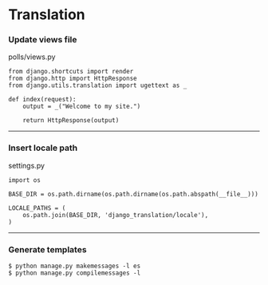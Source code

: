 # Translation


### Update views file

polls/views.py
```
from django.shortcuts import render
from django.http import HttpResponse
from django.utils.translation import ugettext as _

def index(request):
    output = _("Welcome to my site.")

    return HttpResponse(output)
```
---

### Insert locale path

settings.py
```
import os

BASE_DIR = os.path.dirname(os.path.dirname(os.path.abspath(__file__)))

LOCALE_PATHS = (
    os.path.join(BASE_DIR, 'django_translation/locale'),
)
```
---

### Generate templates
```
$ python manage.py makemessages -l es
$ python manage.py compilemessages -l
```

